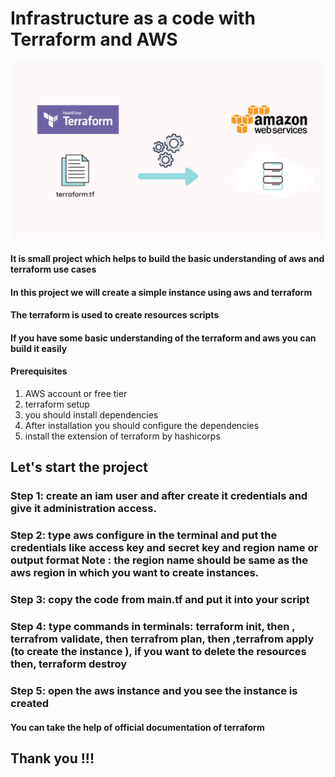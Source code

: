 
# Infrastructure as a code with Terraform and AWS
![alt text](image.png)
#### It is small project which helps to build the basic understanding of aws and terraform use cases
#### In this project we will create a simple instance using aws and terraform
#### The terraform is used to create resources scripts
#### If you have some basic understanding of the terraform and aws you can build it easily 
#### Prerequisites
1. AWS account or free tier
2. terraform setup
3. you should install dependencies
4. After installation you should configure the dependencies
5. install the extension of terraform by hashicorps

## Let's start the project
### Step 1: create an iam user and after create it credentials and give it administration access.
### Step 2: type aws configure in the terminal and put the credentials like access key and secret key and region name or output format Note : the region name should be same as the aws region in which you want to create instances.
### Step 3: copy the code from main.tf and put it into your script
### Step 4: type commands in terminals: terraform init, then , terrafrom validate, then terrafrom plan, then ,terrafrom apply (to create the instance ), if you want to delete the resources then, terraform destroy
### Step 5: open the aws instance and you see the instance is created

#### You can take the help of official documentation of terraform 

## Thank you !!!
